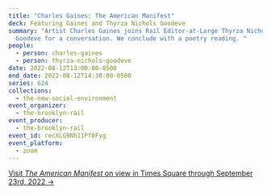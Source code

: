 ```yaml
---
title: "Charles Gaines: The American Manifest"
deck: Featuring Gaines and Thyrza Nichols Goodeve
summary: "Artist Charles Gaines joins Rail Editor-at-Large Thyrza Nichols
  Goodeve for a conversation. We conclude with a poetry reading. "
people:
  - person: charles-gaines
  - person: thyrza-nichols-goodeve
date: 2022-08-12T13:00:00-0500
end_date: 2022-08-12T14:30:00-0500
series: 624
collections:
  - the-new-social-environment
event_organizer:
  - the-brooklyn-rail
event_producer:
  - the-brooklyn-rail
event_id: recXLG9Nh11Pf0Fyg
event_platform:
  - zoom
---
```

[Visit *The American Manifest* on view in Times Square through September 23rd, 2022 →](http://arts.timessquarenyc.org/times-square-arts/projects/at-the-crossroads/the-american-manifest/index.aspx)